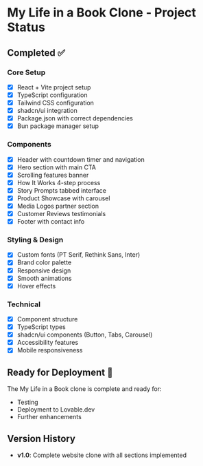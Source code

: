 # My Life in a Book Clone - Project Status

## Completed ✅

### Core Setup
- [x] React + Vite project setup
- [x] TypeScript configuration
- [x] Tailwind CSS configuration
- [x] shadcn/ui integration
- [x] Package.json with correct dependencies
- [x] Bun package manager setup

### Components
- [x] Header with countdown timer and navigation
- [x] Hero section with main CTA
- [x] Scrolling features banner
- [x] How It Works 4-step process
- [x] Story Prompts tabbed interface
- [x] Product Showcase with carousel
- [x] Media Logos partner section
- [x] Customer Reviews testimonials
- [x] Footer with contact info

### Styling & Design
- [x] Custom fonts (PT Serif, Rethink Sans, Inter)
- [x] Brand color palette
- [x] Responsive design
- [x] Smooth animations
- [x] Hover effects

### Technical
- [x] Component structure
- [x] TypeScript types
- [x] shadcn/ui components (Button, Tabs, Carousel)
- [x] Accessibility features
- [x] Mobile responsiveness

## Ready for Deployment 🚀

The My Life in a Book clone is complete and ready for:
- Testing
- Deployment to Lovable.dev
- Further enhancements

## Version History

- **v1.0**: Complete website clone with all sections implemented